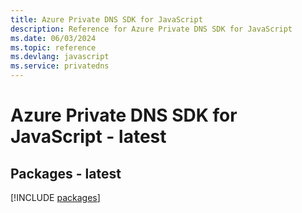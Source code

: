 ```yaml
---
title: Azure Private DNS SDK for JavaScript
description: Reference for Azure Private DNS SDK for JavaScript
ms.date: 06/03/2024
ms.topic: reference
ms.devlang: javascript
ms.service: privatedns
---
```

# Azure Private DNS SDK for JavaScript - latest
## Packages - latest
[!INCLUDE [packages](private-dns-index.md)]